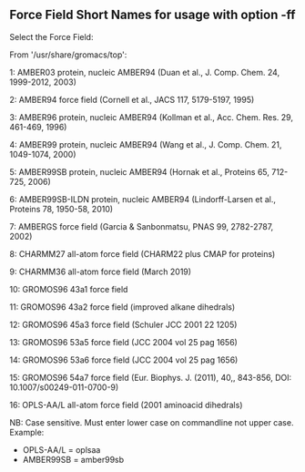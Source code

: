 Force Field Short Names for usage with option -ff
---
Select the Force Field:

From '/usr/share/gromacs/top':

 1: AMBER03 protein, nucleic AMBER94 (Duan et al., J. Comp. Chem. 24, 1999-2012, 2003)

 2: AMBER94 force field (Cornell et al., JACS 117, 5179-5197, 1995)

 3: AMBER96 protein, nucleic AMBER94 (Kollman et al., Acc. Chem. Res. 29, 461-469, 1996)

 4: AMBER99 protein, nucleic AMBER94 (Wang et al., J. Comp. Chem. 21, 1049-1074, 2000)

 5: AMBER99SB protein, nucleic AMBER94 (Hornak et al., Proteins 65, 712-725, 2006)

 6: AMBER99SB-ILDN protein, nucleic AMBER94 (Lindorff-Larsen et al., Proteins 78, 1950-58, 2010)

 7: AMBERGS force field (Garcia & Sanbonmatsu, PNAS 99, 2782-2787, 2002)

 8: CHARMM27 all-atom force field (CHARM22 plus CMAP for proteins)

 9: CHARMM36 all-atom force field (March 2019)

10: GROMOS96 43a1 force field

11: GROMOS96 43a2 force field (improved alkane dihedrals)

12: GROMOS96 45a3 force field (Schuler JCC 2001 22 1205)

13: GROMOS96 53a5 force field (JCC 2004 vol 25 pag 1656)

14: GROMOS96 53a6 force field (JCC 2004 vol 25 pag 1656)

15: GROMOS96 54a7 force field (Eur. Biophys. J. (2011), 40,, 843-856, DOI: 10.1007/s00249-011-0700-9)

16: OPLS-AA/L all-atom force field (2001 aminoacid dihedrals)

NB: Case sensitive. Must enter lower case on commandline not upper case.
Example: 
  - OPLS-AA/L = oplsaa
  - AMBER99SB = amber99sb


